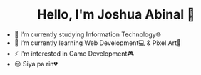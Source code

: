 <h1 align="center">Hello, I'm Joshua Abinal 👋 </h1>

- 🔭 I’m currently studying Information Technology🌐
- 🌱 I’m currently learning Web Development💻 & Pixel Art👾
- ⚡ I'm interested in Game Development🎮
- 😔 Siya pa rin💔
